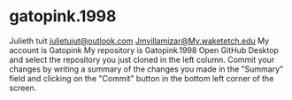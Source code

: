 # gatopink.1998
Julieth tuit julietuiut@outlook.com 
Jmvillamizar@My.waketetch.edu
My account is Gatopink
My repository is Gatopink.1998
Open GitHub Desktop and select the repository you just cloned in the left column.
Commit your changes by writing a summary of the changes you made in the "Summary" field and clicking on the "Commit" button in the bottom left corner of the screen.

